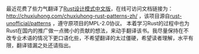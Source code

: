


最近花费了些力气翻译了[Rust设计模式中文版](https://github.com/chuxiuhong/chuxiuhong-rust-patterns-zh)，在线可访问文档链接为：http://chuxiuhong.com/chuxiuhong-rust-patterns-zh/
，该项目源自[rust-unofficial/patterns](https://github.com/rust-unofficial/patterns)
，遵守原项目的MPL-2.0协议。 本着学习Rust的过程中也为Rust在国内的推广做一点微小的贡献的想法，来动手翻译该书。我尽量保持在不改专业术语的情况下更口语化些，不希望翻译的太过僵硬，希望读者理解，水平有限，翻译错漏之处还请指出。

